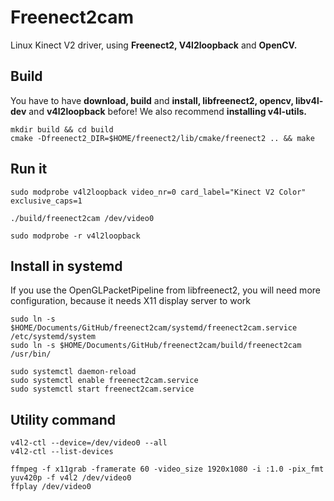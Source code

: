 # Freenect2cam

Linux Kinect V2 driver, using **Freenect2, V4l2loopback** and **OpenCV.**

## Build

You have to have **download, build** and **install, libfreenect2, opencv, libv4l-dev** and **v4l2loopback** before!
We also recommend **installing v4l-utils.**

```
mkdir build && cd build
cmake -Dfreenect2_DIR=$HOME/freenect2/lib/cmake/freenect2 .. && make
```

## Run it

```
sudo modprobe v4l2loopback video_nr=0 card_label="Kinect V2 Color" exclusive_caps=1

./build/freenect2cam /dev/video0

sudo modprobe -r v4l2loopback
```

## Install in systemd

If you use the OpenGLPacketPipeline from libfreenect2, you will need more configuration, because it needs X11 display server to work

```
sudo ln -s $HOME/Documents/GitHub/freenect2cam/systemd/freenect2cam.service /etc/systemd/system
sudo ln -s $HOME/Documents/GitHub/freenect2cam/build/freenect2cam /usr/bin/

sudo systemctl daemon-reload
sudo systemctl enable freenect2cam.service
sudo systemctl start freenect2cam.service
```

## Utility command

```
v4l2-ctl --device=/dev/video0 --all
v4l2-ctl --list-devices

ffmpeg -f x11grab -framerate 60 -video_size 1920x1080 -i :1.0 -pix_fmt yuv420p -f v4l2 /dev/video0
ffplay /dev/video0
```
